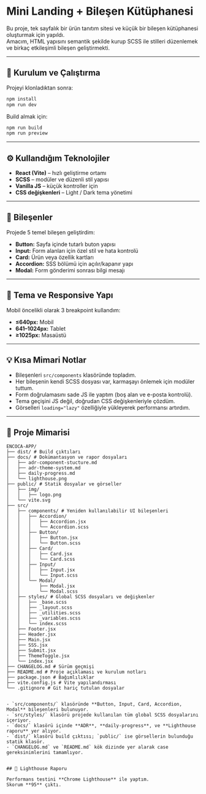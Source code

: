 # Mini Landing + Bileşen Kütüphanesi

Bu proje, tek sayfalık bir ürün tanıtım sitesi ve küçük bir bileşen kütüphanesi oluşturmak için yapıldı.  
Amacım, HTML yapısını semantik şekilde kurup SCSS ile stilleri düzenlemek ve birkaç etkileşimli bileşen geliştirmekti.

---

## 🚀 Kurulum ve Çalıştırma

Projeyi klonladıktan sonra:

```bash
npm install
npm run dev
```

Build almak için:

```bash
npm run build
npm run preview
```

---

## ⚙️ Kullandığım Teknolojiler

- **React (Vite)** – hızlı geliştirme ortamı  
- **SCSS** – modüler ve düzenli stil yapısı  
- **Vanilla JS** – küçük kontroller için  
- **CSS değişkenleri** – Light / Dark tema yönetimi  

---

## 🧩 Bileşenler

Projede 5 temel bileşen geliştirdim:

- **Button:** Sayfa içinde tutarlı buton yapısı  
- **Input:** Form alanları için özel stil ve hata kontrolü  
- **Card:** Ürün veya özellik kartları  
- **Accordion:** SSS bölümü için açılır/kapanır yapı  
- **Modal:** Form gönderimi sonrası bilgi mesajı  

---

## 🎨 Tema ve Responsive Yapı

Mobil öncelikli olarak 3 breakpoint kullandım:

- **≤640px:** Mobil  
- **641–1024px:** Tablet  
- **≥1025px:** Masaüstü  

---

## 💡 Kısa Mimari Notlar

- Bileşenleri `src/components` klasöründe topladım.  
- Her bileşenin kendi SCSS dosyası var, karmaşayı önlemek için modüler tuttum.  
- Form doğrulamasını sade JS ile yaptım (boş alan ve e-posta kontrolü).  
- Tema geçişini JS değil, doğrudan CSS değişkenleriyle çözdüm.  
- Görselleri `loading="lazy"` özelliğiyle yükleyerek performansı artırdım.

---

## 📁 Proje Mimarisi

```text
ENCOCA-APP/
├── dist/ # Build çıktıları
├── docs/ # Dokümantasyon ve rapor dosyaları
│   ├── adr-component-stucture.md
│   ├── adr-theme-system.md
│   ├── daily-progress.md
│   └── lighthouse.png
├── public/ # Statik dosyalar ve görseller
│   ├── img/
│   │   ├── logo.png
│   └── vite.svg
├── src/
│   ├── components/ # Yeniden kullanılabilir UI bileşenleri
│   │   ├── Accordion/
│   │   │   ├── Accordion.jsx
│   │   │   └── Accordion.scss
│   │   ├── Button/
│   │   │   ├── Button.jsx
│   │   │   └── Button.scss
│   │   ├── Card/
│   │   │   ├── Card.jsx
│   │   │   └── Card.scss
│   │   ├── Input/
│   │   │   ├── Input.jsx
│   │   │   └── Input.scss
│   │   └── Modal/
│   │       ├── Modal.jsx
│   │       └── Modal.scss
│   ├── styles/ # Global SCSS dosyaları ve değişkenler
│   │   ├── _base.scss
│   │   ├── _layout.scss
│   │   ├── _utilities.scss
│   │   ├── _variables.scss
│   │   └── index.scss
│   ├── Footer.jsx
│   ├── Header.jsx
│   ├── Main.jsx
│   ├── SSS.jsx
│   ├── Submit.jsx
│   ├── ThemeToggle.jsx
│   └── index.jsx
├── CHANGELOG.md # Sürüm geçmişi
├── README.md # Proje açıklaması ve kurulum notları
├── package.json # Bağımlılıklar
├── vite.config.js # Vite yapılandırması
└── .gitignore # Git hariç tutulan dosyalar


- `src/components/` klasöründe **Button, Input, Card, Accordion, Modal** bileşenleri bulunuyor.  
- `src/styles/` klasörü projede kullanılan tüm global SCSS dosyalarını içeriyor.  
- `docs/` klasörü içinde **ADR**, **daily-progress**, ve **Lighthouse raporu** yer alıyor.  
- `dist/` klasörü build çıktısı; `public/` ise görsellerin bulunduğu statik klasör.  
- `CHANGELOG.md` ve `README.md` kök dizinde yer alarak case gereksinimlerini tamamlıyor.


## 📸 Lighthouse Raporu

Performans testini **Chrome Lighthouse** ile yaptım.  
Skorum **95** çıktı.







